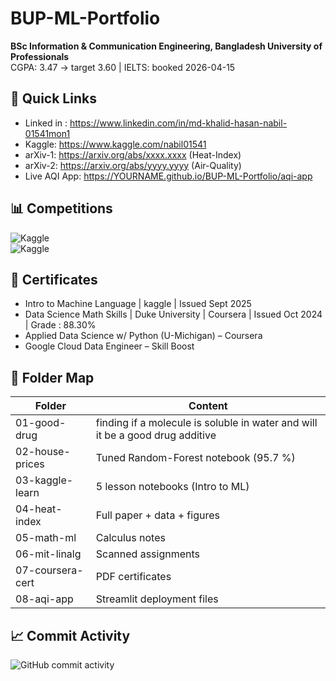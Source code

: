 # BUP-ML-Portfolio  
**BSc Information & Communication Engineering, Bangladesh University of Professionals**  
CGPA: 3.47 → target 3.60 | IELTS: booked 2026-04-15

## 🔗 Quick Links
- Linked in : https://www.linkedin.com/in/md-khalid-hasan-nabil-01541mon1
- Kaggle: https://www.kaggle.com/nabil01541
- arXiv-1: https://arxiv.org/abs/xxxx.xxxx (Heat-Index)  
- arXiv-2: https://arxiv.org/abs/yyyy.yyyy (Air-Quality)  
- Live AQI App: https://YOURNAME.github.io/BUP-ML-Portfolio/aqi-app  

## 📊 Competitions
![Kaggle](https://img.shields.io/badge/HousePrices-95.7%25-blue)  
![Kaggle](https://img.shields.io/badge/SpaceshipTitanic-top8%25-orange)

## 📜 Certificates
- Intro to Machine Language | kaggle | Issued Sept 2025
- Data Science Math Skills | Duke University | Coursera | Issued Oct 2024 | Grade : 88.30%
- Applied Data Science w/ Python (U-Michigan) – Coursera  
- Google Cloud Data Engineer – Skill Boost  

## 📁 Folder Map
| Folder | Content |
|--------|---------|
| 01-good-drug | finding if a molecule is soluble in water and will it be a good drug additive |
| 02-house-prices | Tuned Random-Forest notebook (95.7 %) |
| 03-kaggle-learn | 5 lesson notebooks (Intro to ML) |
| 04-heat-index | Full paper + data + figures |
| 05-math-ml | Calculus notes |
| 06-mit-linalg | Scanned assignments |
| 07-coursera-cert | PDF certificates |
| 08-aqi-app | Streamlit deployment files |

## 📈 Commit Activity
![GitHub commit activity](https://img.shields.io/github/commit-activity/m/not-your-pancake/BUP-ML-Portfolio)
